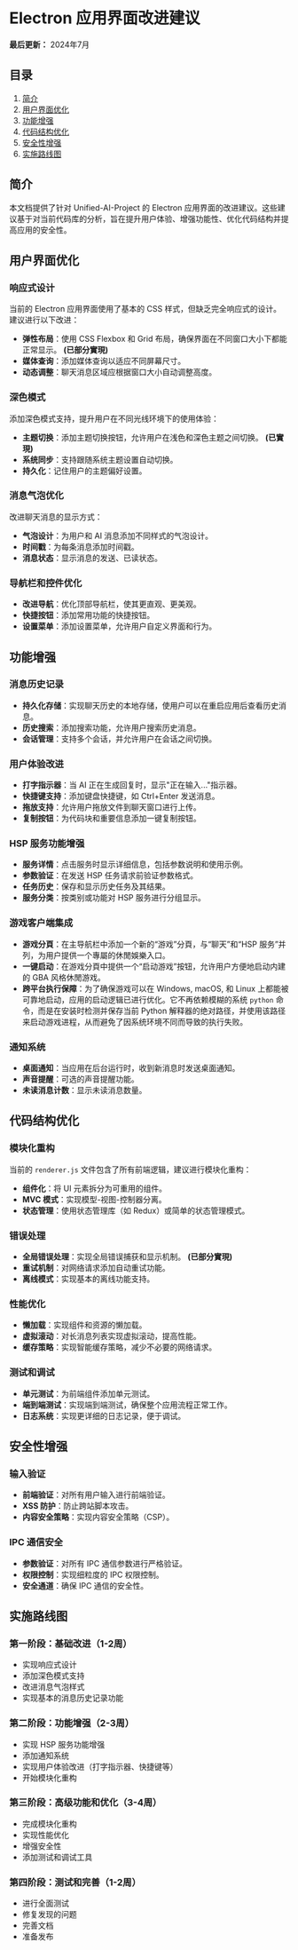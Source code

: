 # Electron 应用界面改进建议

**最后更新：** 2024年7月

## 目录

1. [简介](#简介)
2. [用户界面优化](#用户界面优化)
3. [功能增强](#功能增强)
4. [代码结构优化](#代码结构优化)
5. [安全性增强](#安全性增强)
6. [实施路线图](#实施路线图)

## 简介

本文档提供了针对 Unified-AI-Project 的 Electron 应用界面的改进建议。这些建议基于对当前代码库的分析，旨在提升用户体验、增强功能性、优化代码结构并提高应用的安全性。

## 用户界面优化

### 响应式设计

当前的 Electron 应用界面使用了基本的 CSS 样式，但缺乏完全响应式的设计。建议进行以下改进：

- **弹性布局**：使用 CSS
  Flexbox 和 Grid 布局，确保界面在不同窗口大小下都能正常显示。 **(已部分實現)**
- **媒体查询**：添加媒体查询以适应不同屏幕尺寸。
- **动态调整**：聊天消息区域应根据窗口大小自动调整高度。

### 深色模式

添加深色模式支持，提升用户在不同光线环境下的使用体验：

- **主题切换**：添加主题切换按钮，允许用户在浅色和深色主题之间切换。
  **(已實現)**
- **系统同步**：支持跟随系统主题设置自动切换。
- **持久化**：记住用户的主题偏好设置。

### 消息气泡优化

改进聊天消息的显示方式：

- **气泡设计**：为用户和 AI 消息添加不同样式的气泡设计。
- **时间戳**：为每条消息添加时间戳。
- **消息状态**：显示消息的发送、已读状态。

### 导航栏和控件优化

- **改进导航**：优化顶部导航栏，使其更直观、更美观。
- **快捷按钮**：添加常用功能的快捷按钮。
- **设置菜单**：添加设置菜单，允许用户自定义界面和行为。

## 功能增强

### 消息历史记录

- **持久化存储**：实现聊天历史的本地存储，使用户可以在重启应用后查看历史消息。
- **历史搜索**：添加搜索功能，允许用户搜索历史消息。
- **会话管理**：支持多个会话，并允许用户在会话之间切换。

### 用户体验改进

- **打字指示器**：当 AI 正在生成回复时，显示"正在输入..."指示器。
- **快捷键支持**：添加键盘快捷键，如 Ctrl+Enter 发送消息。
- **拖放支持**：允许用户拖放文件到聊天窗口进行上传。
- **复制按钮**：为代码块和重要信息添加一键复制按钮。

### HSP 服务功能增强

- **服务详情**：点击服务时显示详细信息，包括参数说明和使用示例。
- **参数验证**：在发送 HSP 任务请求前验证参数格式。
- **任务历史**：保存和显示历史任务及其结果。
- **服务分类**：按类别或功能对 HSP 服务进行分组显示。

### 游戏客户端集成

- **游戏分頁**：在主导航栏中添加一个新的“游戏”分頁，与“聊天”和“HSP 服务”并列，为用户提供一个專屬的休閒娛樂入口。
- **一键启动**：在游戏分頁中提供一个“启动游戏”按钮，允许用户方便地启动内建的 GBA 风格休閒游戏。
- **跨平台执行保障**：为了确保游戏可以在 Windows,
  macOS, 和 Linux 上都能被可靠地启动，应用的启动逻辑已进行优化。它不再依赖模糊的系统
  `python`
  命令，而是在安装时检测并保存当前 Python 解释器的绝对路径，并使用该路径来启动游戏进程，从而避免了因系统环境不同而导致的执行失败。

### 通知系统

- **桌面通知**：当应用在后台运行时，收到新消息时发送桌面通知。
- **声音提醒**：可选的声音提醒功能。
- **未读消息计数**：显示未读消息数量。

## 代码结构优化

### 模块化重构

当前的 `renderer.js` 文件包含了所有前端逻辑，建议进行模块化重构：

- **组件化**：将 UI 元素拆分为可重用的组件。
- **MVC 模式**：实现模型-视图-控制器分离。
- **状态管理**：使用状态管理库（如 Redux）或简单的状态管理模式。

### 错误处理

- **全局错误处理**：实现全局错误捕获和显示机制。 **(已部分實現)**
- **重试机制**：对网络请求添加自动重试功能。
- **离线模式**：实现基本的离线功能支持。

### 性能优化

- **懒加载**：实现组件和资源的懒加载。
- **虚拟滚动**：对长消息列表实现虚拟滚动，提高性能。
- **缓存策略**：实现智能缓存策略，减少不必要的网络请求。

### 测试和调试

- **单元测试**：为前端组件添加单元测试。
- **端到端测试**：实现端到端测试，确保整个应用流程正常工作。
- **日志系统**：实现更详细的日志记录，便于调试。

## 安全性增强

### 输入验证

- **前端验证**：对所有用户输入进行前端验证。
- **XSS 防护**：防止跨站脚本攻击。
- **内容安全策略**：实现内容安全策略（CSP）。

### IPC 通信安全

- **参数验证**：对所有 IPC 通信参数进行严格验证。
- **权限控制**：实现细粒度的 IPC 权限控制。
- **安全通道**：确保 IPC 通信的安全性。

## 实施路线图

### 第一阶段：基础改进（1-2周）

- 实现响应式设计
- 添加深色模式支持
- 改进消息气泡样式
- 实现基本的消息历史记录功能

### 第二阶段：功能增强（2-3周）

- 实现 HSP 服务功能增强
- 添加通知系统
- 实现用户体验改进（打字指示器、快捷键等）
- 开始模块化重构

### 第三阶段：高级功能和优化（3-4周）

- 完成模块化重构
- 实现性能优化
- 增强安全性
- 添加测试和调试工具

### 第四阶段：测试和完善（1-2周）

- 进行全面测试
- 修复发现的问题
- 完善文档
- 准备发布
